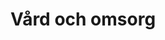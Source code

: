 ---
title: Vård och omsorg
tags:
    - Vård och omsorg
    - Abort
    - Dödshjälp
    - Folkhälsa
    - Funktionsnedsättningar
    - Sjuksköterskor
    - Sjukvård
    - Tandvård
    - Sjukvårdspolitik
    - Funktionshinder och tillgänglighet
    - Hälso- och sjukvård
    - Funktionshinder
    - Apotek
    - Apoteket
    - Psykiatri
    - Anhörigvård
    - Barnomsorg
    - LOV
    - LSS
    - Personlig assistans / LSS
    - Primärvård
    - Privat vård
    - Privata vårdförsäkringar
    - Smittskydd
    - Ungdomsmottagningar
    - Vaccinationer
    - Valfrihet inom vård och omsorg
    - Vanvård
    - Vård till papperslösa
    - Psykisk ohälsa
    - Assisterad befruktning
    - Barn- och ungdomsvård
    - Husläkare
    - Vårdköerna
    - Vårdköer
    - Barn som far illa
    - Valfrihet i välfärden
    - Funktionsnedsättning och tillgänglighet
    - Funktionsnedsättning/ Normbrytande funktionalitet
    - LSS/ Personlig assistans
    - Funktionsrätt
    - Äldrepolitik
    - Äldreomsorg
---